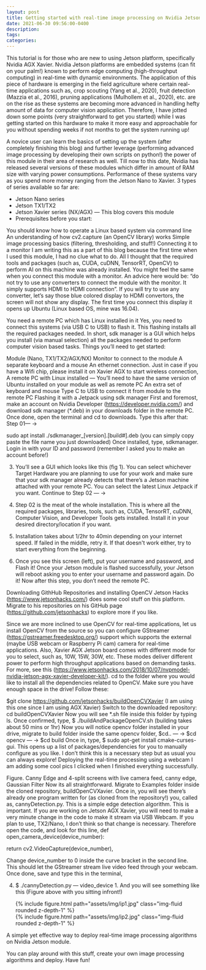 ```yaml
---
layout: post
title: Getting started with real-time image processing on Nvidia Jetson AGX Xavier
date: 2021-06-30 09:56:00-0400
description: 
tags:
categories:
---
```


This tutorial is for those who are new to using Jetson platform, specifically Nvidia AGX Xavier. Nvidia Jetson platforms are embedded systems (can fit on your palm!) known to perform edge computing (high-throughput computing) in real-time with dynamic environments. The application of this piece of hardware is emerging in the field agriculture where certain real-time applications such as, crop scouting (Yang et al., 2020), fruit detection (Mazzia et al., 2016), pruning applications (Mulhollem et al., 2020), etc. are on the rise as these systems are becoming more advanced in handling hefty amount of data for computer vision application. Therefore, I have jotted down some points (very straightforward to get you started) while I was getting started on this hardware to make it more easy and approachable for you without spending weeks if not months to get the system running up!

A novice user can learn the basics of setting up the system (after completely finishing this blog) and further leverage (performing advanced image processing by developing their own scripts on python!) the power of this module in their area of research as well. Till now to this date, Nvidia has released several versions of these modules which differ in amount of RAM size with varying power consumptions. Performance of these systems vary as you spend more money ranging from the Jetson Nano to Xavier. 3 types of series available so far are:

- Jetson Nano series
- Jetson TX1/TX2
- Jetson Xavier series (NX/AGX) — This blog covers this module
- Prerequisites before you start:

You should know how to operate a Linux based system via command line
An understanding of how cv2.capture (an OpenCV library) works
Simple image processing basics (filtering, thresholding, and stuff!)
Connecting it to a monitor
I am writing this as a part of this blog because the first time when I used this module, I had no clue what to do. All I thought that the required tools and packages (such as, CUDA, cuDNN, TensorRT, OpenCV) to perform AI on this machine was already installed. You might feel the same when you connect this module with a monitor. An advice here would be: “do not try to use any converters to connect the module with the monitor. It simply supports HDMI to HDMI connection”. If you will try to use any converter, let’s say those blue colored display to HDMI convertors, the screen will not show any display. The first time you connect this display it opens up Ubuntu (Linux based OS, mine was 16.04).

You need a remote PC which has Linux installed in it
Yes, you need to connect this systems (via USB C to USB) to flash it. This flashing installs all the required packages needed. In short, sdk manager is a GUI which helps you install (via manual selection) all the packages needed to perform computer vision based tasks. Things you’ll need to get started:

Module (Nano, TX1/TX2/AGX/NX)
Monitor to connect to the module
A separate keyboard and a mouse
An ethernet connection. Just in case if you have a Wifi chip, please install it on Xavier AGX to start wireless connection,
A remote PC with Linux installed — You’ll need to have the same version of Ubuntu installed on your module as well as remote PC
An extra set of keyboard and mouse
Type C to USB to connect it from module to the remote PC
Flashing it with a Jetpack using sdk manager
First and foremost, make an account on Nvidia Developer (https://developer.nvidia.com/) and download sdk manager (*.deb) in your downloads folder in the remote PC. Once done, open the terminal and cd to downloads. Type this after that: Step 01— ->

sudo apt install ./sdkmanager_[version].[build#].deb (you can simply copy paste the file name you just downloaded)
Once installed, type, sdkmanager. Login in with your ID and password (remember I asked you to make an account before!)


3. You’ll see a GUI which looks like this (fig 1). You can select whichever Target Hardware you are planning to use for your work and make sure that your sdk manager already detects that there’s a Jetson machine attached with your remote PC. You can select the latest Linux Jetpack if you want. Continue to Step 02 — ->

4. Step 02 is the meat of the whole installation. This is where all the required packages, libraries, tools, such as, CUDA, TensorRT, cuDNN, Computer Vision, and Developer Tools gets installed. Install it in your desired directory/location if you want.


5. Installation takes about 1/2hr to 40min depending on your internet speed. If failed in the middle, retry it. If that doesn't work either, try to start everything from the beginning.


6. Once you see this screen (left), put your username and password, and Flash it! Once your Jetson module is flashed successfully, your Jetson will reboot asking you to enter your username and password again. Do it! Now after this step, you don’t need the remote PC.

Downloading GithHub Repositories and installing OpenCV
Jetson Hacks (https://www.jetsonhacks.com/) does some cool stuff on this platform. Migrate to his repositories on his GitHub page (https://github.com/jetsonhacks) to explore more if you like.

Since we are more inclined to use OpenCV for real-time applications, let us install OpenCV from the source so you can configure GStreamer (https://gstreamer.freedesktop.org/) support which supports the external (maybe USB webcam or Raspberry Pi cam) camera for real-time applications. Also, Xavier AGX Jetson board comes with different mode for you to select, such as, 10W, 15W, 30W, etc. These modes deliver different power to perform high throughput applications based on demanding tasks. For more, see this (https://www.jetsonhacks.com/2018/10/07/nvpmodel-nvidia-jetson-agx-xavier-developer-kit/). cd to the folder where you would like to install all the dependencies related to OpenCV. Make sure you have enough space in the drive! Follow these:

$git clone https://github.com/jetsonhacks/buildOpenCVXavier (I am using this one since I am using AGX Xavier)
Switch to the downloaded repository: cd buildOpenCVXavier
Now you will see *.sh file inside this folder by typing ls. Once confirmed, type, $ ./buildAndPackageOpenCV.sh (building takes about 50 mins or 1hr)
Now you will notice opencv folder installed in your drive, migrate to build folder inside the same opencv folder, $cd.. — -> $cd opencv — -> $cd build
Once in, type, $ sudo apt-get install cmake-curses-gui. This opens up a list of packages/dependencies for you to manually configure as you like. I don’t think this is a necessary step but as usual you can always explore!
Deploying the real-time processing using a webcam
I am adding some cool pics I clicked when I finished everything successfully.


Figure. Canny Edge and 4-split screens with live camera feed, canny edge, Gaussian Filter
Now its all straightforward. Migrate to Examples folder inside the cloned repository, buildOpenCVXavier. Once in, you will see there’s already one program written for (as cloned from the repository!) you, called as, cannyDetection.py. This is a simple edge detection algorithm.
This is important. If you are working on Jetson AGX Xavier, you will need to make a very minute change in the code to make it stream via USB Webcam. If you plan to use, TX2/Nano, I don’t think so that change is necessary.
Therefore open the code, and look for this line,
def open_camera_device(device_number):

return cv2.VideoCapture(device_number),

Change device_number to 0 inside the curve bracket in the second line. This should let the GStreamer stream live video feed through your webcam. Once done, save and type this in the terminal,

4. $ ./cannyDetection.py — video_device 1. And you will see something like this (Figure above with you sitting infront!)

   <div class="row mt-3">
    <div class="col-sm mt-3 mt-md-0">
        {% include figure.html path="assets/img/ip1.jpg" class="img-fluid rounded z-depth-1" %}
    </div>
    <div class="col-sm mt-3 mt-md-0">
        {% include figure.html path="assets/img/ip2.jpg" class="img-fluid rounded z-depth-1" %}
    </div>
</div>
<div class="caption">
    A simple yet effective way to deploy real-time image processing algorithms on Nvidia Jetson module. 
</div>

You can play around with this stuff, create your own image processing algorithms and deploy. Have fun!
